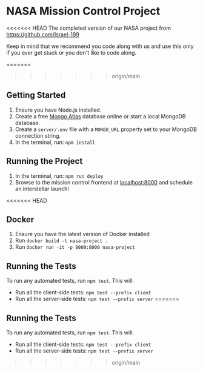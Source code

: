 # NASA Mission Control Project

<<<<<<< HEAD
The completed version of our NASA project from https://github.com/Israel-199

Keep in mind that we recommend you code along with us and use this only if you ever get stuck or you don't like to code along.

=======
>>>>>>> origin/main
## Getting Started

1. Ensure you have Node.js installed.
2. Create a free [Mongo Atlas](https://www.mongodb.com/atlas/database) database online or start a local MongoDB database.
3. Create a `server/.env` file with a `MONGO_URL` property set to your MongoDB connection string.
4. In the terminal, run: `npm install`

## Running the Project

1. In the terminal, run: `npm run deploy`
2. Browse to the mission control frontend at [localhost:8000](http://localhost:8000) and schedule an interstellar launch!

<<<<<<< HEAD
## Docker

1. Ensure you have the latest version of Docker installed
2. Run `docker build -t nasa-project .`
3. Run `docker run -it -p 8000:8000 nasa-project`

## Running the Tests

To run any automated tests, run `npm test`. This will:

- Run all the client-side tests: `npm test --prefix client`
- Run all the server-side tests: `npm test --prefix server`
=======

## Running the Tests

To run any automated tests, run `npm test`. This will: 
* Run all the client-side tests: `npm test --prefix client`
* Run all the server-side tests: `npm test --prefix server` 
>>>>>>> origin/main
